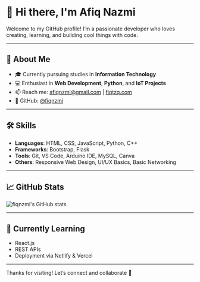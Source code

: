 # 👋 Hi there, I'm Afiq Nazmi

Welcome to my GitHub profile! I’m a passionate developer who loves creating, learning, and building cool things with code.

---

## 💼 About Me

- 🎓 Currently pursuing studies in **Information Technology**
- 💻 Enthusiast in **Web Development**, **Python**, and **IoT Projects**
- 📫 Reach me: [afiqnzmi@gmail.com](mailto:afiqnzmi@gmail.com) | [fiqtzq.com](https://fiqtzq.com)
- 🔗 GitHub: [@fiqnzmi](https://github.com/fiqnzmi)

---

## 🛠 Skills

- **Languages**: HTML, CSS, JavaScript, Python, C++
- **Frameworks**: Bootstrap, Flask
- **Tools**: Git, VS Code, Arduino IDE, MySQL, Canva
- **Others**: Responsive Web Design, UI/UX Basics, Basic Networking

---

## 📈 GitHub Stats

![fiqnzmi's GitHub stats](https://github-readme-stats.vercel.app/api?username=fiqnzmi&show_icons=true&theme=github_dark)

---

## 🌱 Currently Learning

- React.js
- REST APIs
- Deployment via Netlify & Vercel

---

Thanks for visiting! Let’s connect and collaborate 🤝
